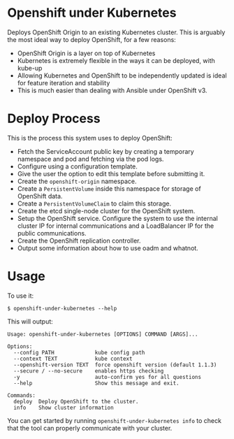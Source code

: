 # Openshift under Kubernetes

Deploys OpenShift Origin to an existing Kubernetes cluster. This is arguably the most ideal way to deploy OpenShift, for a few reasons:

 - OpenShift Origin is a layer on top of Kubernetes
 - Kubernetes is extremely flexible in the ways it can be deployed, with kube-up
 - Allowing Kubernetes and OpenShift to be independently updated is ideal for feature iteration and stability
 - This is much easier than dealing with Ansible under OpenShift v3.

# Deploy Process

This is the process this system uses to deploy OpenShift:

- Fetch the ServiceAccount public key by creating a temporary namespace and pod and fetching via the pod logs.
- Configure using a configuration template.
- Give the user the option to edit this template before submitting it.
- Create the `openshift-origin` namespace.
- Create a `PersistentVolume` inside this namespace for storage of OpenShift data.
- Create a `PersistentVolumeClaim` to claim this storage.
- Create the etcd single-node cluster for the OpenShift system.
- Setup the OpenShift service. Configure the system to use the internal cluster IP for internal communications and a LoadBalancer IP for the public communications.
- Create the OpenShift replication controller.
- Output some information about how to use oadm and whatnot.

# Usage

To use it:

    $ openshift-under-kubernetes --help

This will output:

    Usage: openshift-under-kubernetes [OPTIONS] COMMAND [ARGS]...

    Options:
      --config PATH             kube config path
      --context TEXT            kube context
      --openshift-version TEXT  force openshift version (default 1.1.3)
      --secure / --no-secure    enables https checking
      -y                        auto-confirm yes for all questions
      --help                    Show this message and exit.

    Commands:
      deploy  Deploy OpenShift to the cluster.
      info    Show cluster information

You can get started by running `openshift-under-kubernetes info` to check that the tool can properly communicate with your cluster.
